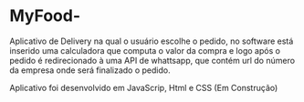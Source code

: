 # MyFood-


Aplicativo de Delivery na qual o usuário escolhe o pedido, no software está inserido uma calculadora que computa o valor da compra e logo após o pedido é redirecionado à uma API de whattsapp, que contém url do número da empresa onde será finalizado o pedido.



Aplicativo foi desenvolvido em JavaScrip, Html e CSS (Em Construção)
